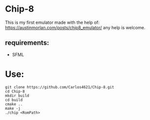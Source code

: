 # Chip-8

This is my first emulator made with the help of: https://austinmorlan.com/posts/chip8_emulator/
any help is welcome.

## requirements:

+ SFML

# Use:

```
git clone https://github.com/Carlos4621/Chip-8.git
cd Chip-8
mkdir build
cd build
cmake ..
make -j
./chip <RomPath>
```
